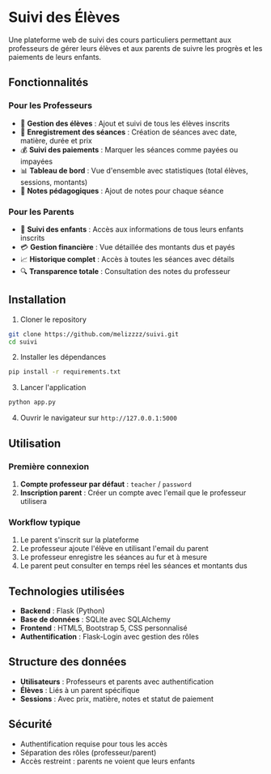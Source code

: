 # Suivi des Élèves

Une plateforme web de suivi des cours particuliers permettant aux professeurs de gérer leurs élèves et aux parents de suivre les progrès et les paiements de leurs enfants.

## Fonctionnalités

### Pour les Professeurs
- 👥 **Gestion des élèves** : Ajout et suivi de tous les élèves inscrits
- 📅 **Enregistrement des séances** : Création de séances avec date, matière, durée et prix
- 💰 **Suivi des paiements** : Marquer les séances comme payées ou impayées
- 📊 **Tableau de bord** : Vue d'ensemble avec statistiques (total élèves, sessions, montants)
- 📝 **Notes pédagogiques** : Ajout de notes pour chaque séance

### Pour les Parents
- 👶 **Suivi des enfants** : Accès aux informations de tous leurs enfants inscrits
- 💳 **Gestion financière** : Vue détaillée des montants dus et payés
- 📈 **Historique complet** : Accès à toutes les séances avec détails
- 🔍 **Transparence totale** : Consultation des notes du professeur

## Installation

1. Cloner le repository
```bash
git clone https://github.com/melizzzz/suivi.git
cd suivi
```

2. Installer les dépendances
```bash
pip install -r requirements.txt
```

3. Lancer l'application
```bash
python app.py
```

4. Ouvrir le navigateur sur `http://127.0.0.1:5000`

## Utilisation

### Première connexion
1. **Compte professeur par défaut** : `teacher` / `password`
2. **Inscription parent** : Créer un compte avec l'email que le professeur utilisera

### Workflow typique
1. Le parent s'inscrit sur la plateforme
2. Le professeur ajoute l'élève en utilisant l'email du parent
3. Le professeur enregistre les séances au fur et à mesure
4. Le parent peut consulter en temps réel les séances et montants dus

## Technologies utilisées
- **Backend** : Flask (Python)
- **Base de données** : SQLite avec SQLAlchemy
- **Frontend** : HTML5, Bootstrap 5, CSS personnalisé
- **Authentification** : Flask-Login avec gestion des rôles

## Structure des données
- **Utilisateurs** : Professeurs et parents avec authentification
- **Élèves** : Liés à un parent spécifique
- **Sessions** : Avec prix, matière, notes et statut de paiement

## Sécurité
- Authentification requise pour tous les accès
- Séparation des rôles (professeur/parent)
- Accès restreint : parents ne voient que leurs enfants
